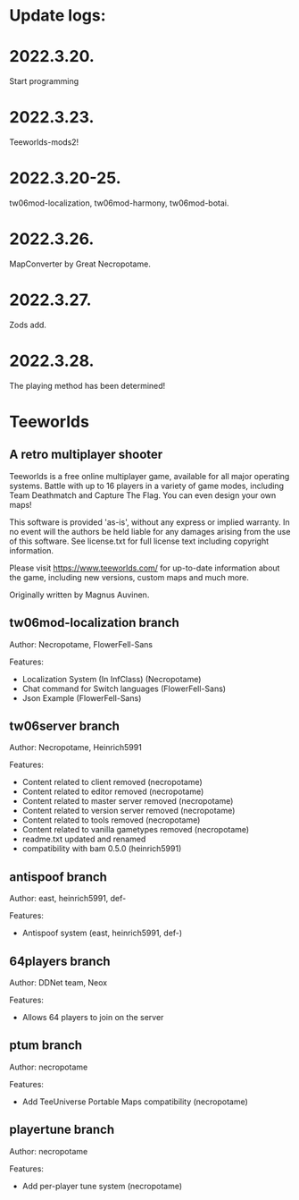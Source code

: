 Update logs:
======

2022.3.20.
====
Start programming


2022.3.23.
====
Teeworlds-mods2!


2022.3.20-25.
====
tw06mod-localization, tw06mod-harmony, tw06mod-botai.


2022.3.26.
====
MapConverter by Great Necropotame.


2022.3.27.
====
Zods add.


2022.3.28.
====
The playing method has been determined!





Teeworlds
=========

A retro multiplayer shooter
---------------------------

Teeworlds is a free online multiplayer game, available for all major
operating systems. Battle with up to 16 players in a variety of game
modes, including Team Deathmatch and Capture The Flag. You can even
design your own maps!

This software is provided 'as-is', without any express or implied
warranty. In no event will the authors be held liable for any damages
arising from the use of this software. See license.txt for full license
text including copyright information.

Please visit https://www.teeworlds.com/ for up-to-date information about
the game, including new versions, custom maps and much more.

Originally written by Magnus Auvinen.

tw06mod-localization branch
---------------------------
Author: Necropotame, FlowerFell-Sans

Features:
- Localization System (In InfClass) (Necropotame)
- Chat command for Switch languages (FlowerFell-Sans)
- Json Example (FlowerFell-Sans)

tw06server branch
---------------------------
Author: Necropotame, Heinrich5991

Features:
- Content related to client removed (necropotame)
- Content related to editor removed (necropotame)
- Content related to master server removed (necropotame)
- Content related to version server removed (necropotame)
- Content related to tools removed (necropotame)
- Content related to vanilla gametypes removed (necropotame)
- readme.txt updated and renamed
- compatibility with bam 0.5.0 (heinrich5991)

antispoof branch
---------------------------
Author: east, heinrich5991, def-

Features:
- Antispoof system (east, heinrich5991, def-)

64players branch
---------------------------
Author: DDNet team, Neox

Features:
- Allows 64 players to join on the server

ptum branch
---------------------------
Author: necropotame

Features:
- Add TeeUniverse Portable Maps compatibility (necropotame)

playertune branch
---------------------------
Author: necropotame

Features:
- Add per-player tune system (necropotame)
